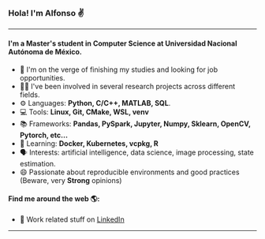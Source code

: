 ### Hola! I'm Alfonso :v:
---

#### I'm a Master's student in Computer Science at Universidad Nacional Autónoma de México.

- 🏢 I'm on the verge of finishing my studies and looking for job opportunities.
- 👨‍🔬 I've been involved in several research projects across different fields.
- ⚙️ Languages: **Python, C/C++, MATLAB, SQL**.
- 💻 Tools: **Linux, Git, CMake, WSL, venv**
- 📚 Frameworks: **Pandas, PySpark, Jupyter, Numpy, Sklearn, OpenCV, Pytorch, etc...**
- 📖 Learning: **Docker, Kubernetes, vcpkg, R**
- 🗣️ Interests: artificial intelligence, data science, image processing, state estimation.
- 😄 Passionate about reproducible environments and good practices (Beware, very **Strong** opinions)

#### Find me around the web 🌎:
- 💼 Work related stuff on <a href="https://www.linkedin.com/in/atorizva/">LinkedIn</a>

---
